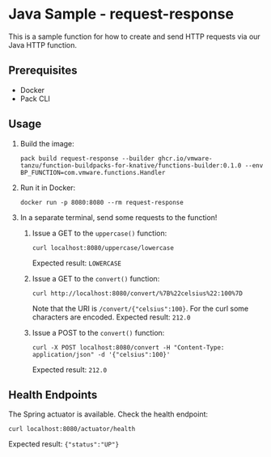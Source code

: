 # Java Sample - request-response

This is a sample function for how to create and send HTTP requests via our Java HTTP function.

## Prerequisites

- Docker
- Pack CLI

## Usage

1.  Build the image:

    ```
    pack build request-response --builder ghcr.io/vmware-tanzu/function-buildpacks-for-knative/functions-builder:0.1.0 --env BP_FUNCTION=com.vmware.functions.Handler
    ```

1. Run it in Docker:

    ```
    docker run -p 8080:8080 --rm request-response
    ```

1. In a separate terminal, send some requests to the function!

    1. Issue a GET to the `uppercase()` function: 
        ```
        curl localhost:8080/uppercase/lowercase
        ```
        Expected result: `LOWERCASE`

    1. Issue a GET to the `convert()` function:
        ```
        curl http://localhost:8080/convert/%7B%22celsius%22:100%7D
        ```
        Note that the URI is `/convert/{"celsius":100}`. For the curl some characters are encoded. 
        Expected result: `212.0`

    1. Issue a POST to the `convert()` function:
        ```
        curl -X POST localhost:8080/convert -H "Content-Type: application/json" -d '{"celsius":100}'
        ```
        Expected result: `212.0`

## Health Endpoints

The Spring actuator is available.  Check the health endpoint: 
```
curl localhost:8080/actuator/health
```
Expected result: `{"status":"UP"}`
